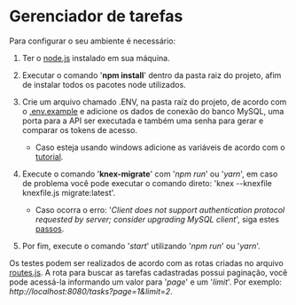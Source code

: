 # Gerenciador de tarefas

Para configurar o seu ambiente é necessário:

1. Ter o [node.js](https://nodejs.org/en/download/) instalado em sua máquina.
1. Executar o comando '**npm install**' dentro da pasta raiz do projeto, afim de instalar todos os pacotes node utilizados.
1. Crie um arquivo chamado .ENV, na pasta raíz do projeto, de acordo com o [.env.example](https://github.com/MatheusAnciloto/task-manager-api/blob/main/.env.example) e adicione os dados de conexão do banco MySQL, uma porta para a API ser executada e também uma senha para gerar e comparar os tokens de acesso. 
    
    - Caso esteja usando windows adicione as variáveis de acordo com o [tutorial](https://docs.microsoft.com/en-us/previous-versions/windows/it-pro/windows-server-2003/cc736637(v=ws.10)?redirectedfrom=MSDN).

1. Execute o comando '**knex-migrate**' com '*npm run*' ou '*yarn*', em caso de problema você pode executar o comando direto: 'knex --knexfile knexfile.js migrate:latest'.
   
    - Caso ocorra o erro: '*Client does not support authentication protocol requested by server; consider upgrading MySQL client*', siga estes [passos](https://stackoverflow.com/questions/50093144/mysql-8-0-client-does-not-support-authentication-protocol-requested-by-server).

1. Por fim, execute o comando '*start*' utilizando '*npm run*' ou '*yarn*'.


Os testes podem ser realizados de acordo com as rotas criadas no arquivo [routes.js](https://github.com/MatheusAnciloto/task-manager-api/blob/main/src/routes.js). A rota para buscar as tarefas cadastradas possui paginação, você pode acessá-la informando um valor para '*page*' e um '*limit*'. Por exemplo: *http://localhost:8080/tasks?page=1&limit=2*.



